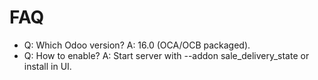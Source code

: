 # FAQ

- Q: Which Odoo version? A: 16.0 (OCA/OCB packaged).
- Q: How to enable? A: Start server with --addon sale_delivery_state or install in UI.
